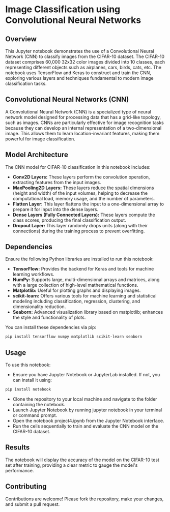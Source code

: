 # Image Classification using Convolutional Neural Networks

## Overview
This Jupyter notebook demonstrates the use of a Convolutional Neural Network (CNN) to classify images from the CIFAR-10 dataset. The CIFAR-10 dataset comprises 60,000 32x32 color images divided into 10 classes, each representing different objects such as airplanes, cars, birds, cats, etc. The notebook uses TensorFlow and Keras to construct and train the CNN, exploring various layers and techniques fundamental to modern image classification tasks.

## Convolutional Neural Networks (CNN)

A Convolutional Neural Network (CNN) is a specialized type of neural network model designed for processing data that has a grid-like topology, such as images. CNNs are particularly effective for image recognition tasks because they can develop an internal representation of a two-dimensional image. This allows them to learn location-invariant features, making them powerful for image classification.

## Model Architecture

The CNN model for CIFAR-10 classification in this notebook includes:
- **Conv2D Layers:** These layers perform the convolution operation, extracting features from the input images.
- **MaxPooling2D Layers:** These layers reduce the spatial dimensions (height and width) of the input volumes, helping to decrease the computational load, memory usage, and the number of parameters.
- **Flatten Layer:** This layer flattens the input to a one-dimensional array to prepare it for input into the dense layers.
- **Dense Layers (Fully Connected Layers):** These layers compute the class scores, producing the final classification output.
- **Dropout Layer:** This layer randomly drops units (along with their connections) during the training process to prevent overfitting.

## Dependencies

Ensure the following Python libraries are installed to run this notebook:

- **TensorFlow:** Provides the backend for Keras and tools for machine learning workflows.
- **NumPy:** Supports large, multi-dimensional arrays and matrices, along with a large collection of high-level mathematical functions.
- **Matplotlib:** Useful for plotting graphs and displaying images.
- **scikit-learn:** Offers various tools for machine learning and statistical modeling including classification, regression, clustering, and dimensionality reduction.
- **Seaborn:** Advanced visualization library based on matplotlib; enhances the style and functionality of plots.

You can install these dependencies via pip:

```bash
pip install tensorflow numpy matplotlib scikit-learn seaborn
```

## Usage

To use this notebook:

- Ensure you have Jupyter Notebook or JupyterLab installed. If not, you can install it using:
```bash
pip install notebook
```
- Clone the repository to your local machine and navigate to the folder containing the notebook.
- Launch Jupyter Notebook by running jupyter notebook in your terminal or command prompt.
- Open the notebook project4.ipynb from the Jupyter Notebook interface.
- Run the cells sequentially to train and evaluate the CNN model on the CIFAR-10 dataset.

## Results

The notebook will display the accuracy of the model on the CIFAR-10 test set after training, providing a clear metric to gauge the model's performance.

## Contributing

Contributions are welcome! Please fork the repository, make your changes, and submit a pull request.
